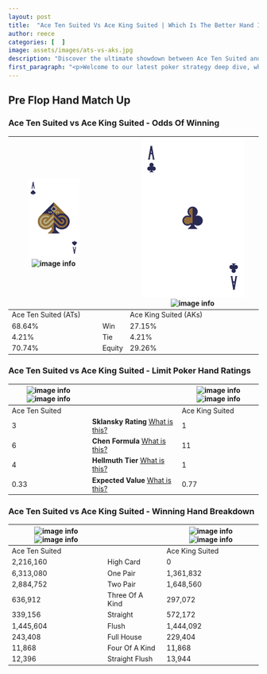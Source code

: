 ```yaml
---
layout: post
title:  "Ace Ten Suited Vs Ace King Suited | Which Is The Better Hand In Poker? A Complete Guide"
author: reece
categories: [  ]
image: assets/images/ats-vs-aks.jpg
description: "Discover the ultimate showdown between Ace Ten Suited and Ace King Suited in poker! Uncover the odds, strategies, and scenarios where one hand triumphs over the other. Get ready to up your poker game with this thrilling analysis."
first_paragraph: "<p>Welcome to our latest poker strategy deep dive, where we're pitting two distinct hands against each other in a high-stakes showdown: Ace Ten Suited vs Ace King Suited.</p><p>In the dynamic world of poker, every decision counts, and knowing which hand holds the upper hand is key to your success at the table.</p><p>In this article, we'll dissect these two hands, explore the scenarios where one dominates the other, and equip you with the knowledge to make strategic choices that can tip the odds in your favor.</p><p>Get ready to unravel the intriguing dynamics of these poker hands and elevate your game to new heights.</p>"
---
```




[comment]: # (sp0)

## Pre Flop Hand Match Up

<div class="table hand-ratings" markdown="1"> 



### Ace Ten Suited vs Ace King Suited - Odds Of Winning


    
| ![image info](assets/images/hand1/A.png) ![image info](assets/images/hand1/Ts.png) |  | ![image info](assets/images/hand2/A.png) ![image info](assets/images/hand2/Ks.png) |
| -------- | -------- | -------- |
| Ace Ten Suited (ATs) |  | Ace King Suited (AKs) |
| 68.64% | Win | 27.15% |
| 4.21% | Tie | 4.21% |
| 70.74% | Equity | 29.26% |




[comment]: # (sp1)



### Ace Ten Suited vs Ace King Suited - Limit Poker Hand Ratings


    
| ![image info](https://www.riverpairs.com/assets/images/hand1/A.png) ![image info](https://www.riverpairs.com/assets/images/hand1/Ts.png) |  | ![image info](https://www.riverpairs.com/assets/images/hand2/A.png) ![image info](https://www.riverpairs.com/assets/images/hand2/Ks.png) |
| -------- | -------- | -------- |
| Ace Ten Suited |  | Ace King Suited |
| 3 | **Sklansky Rating** [What is this?](/sklansky-rating-explained) | 1 |
| 6 | **Chen Formula** [What is this?](/chen-formula-explained) | 11 |
| 4 | **Hellmuth Tier** [What is this?](/Hellmuth-tier-explained) | 1 |
| 0.33 | **Expected Value** [What is this?](/expected-value-explained) | 0.77 |




[comment]: # (sp2)



### Ace Ten Suited vs Ace King Suited - Winning Hand Breakdown


    
| ![image info](https://www.riverpairs.com/assets/images/hand1/A.png) ![image info](https://www.riverpairs.com/assets/images/hand1/Ts.png) |  | ![image info](https://www.riverpairs.com/assets/images/hand2/A.png) ![image info](https://www.riverpairs.com/assets/images/hand2/Ks.png) |
| -------- | -------- | -------- |
| Ace Ten Suited |  | Ace King Suited |
| 2,216,160 | High Card | 0 |
| 6,313,080 | One Pair | 1,361,832 |
| 2,884,752 | Two Pair | 1,648,560 |
| 636,912 | Three Of A Kind | 297,072 |
| 339,156 | Straight | 572,172 |
| 1,445,604 | Flush | 1,444,092 |
| 243,408 | Full House | 229,404 |
| 11,868 | Four Of A Kind | 11,868 |
| 12,396 | Straight Flush | 13,944 |




[comment]: # (sp3)



</div>

[comment]: # (sp4)



[comment]: # (sp5)

